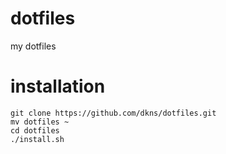 dotfiles
========

my dotfiles

installation
============

    git clone https://github.com/dkns/dotfiles.git
    mv dotfiles ~
    cd dotfiles
    ./install.sh
